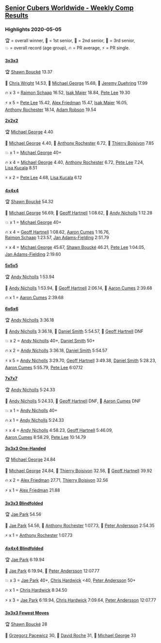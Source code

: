 <style>table {white-space: nowrap;}</style>

## [Senior Cubers Worldwide - Weekly Comp Results](/scw-comp/results/)
### Highlights 2020-05-05

<span style="white-space: nowrap;">🏆 = overall winner</span>, <span style="white-space: nowrap;">🥇 = 1st senior</span>, <span style="white-space: nowrap;">🥈 = 2nd senior</span>, <span style="white-space: nowrap;">🥉 = 3rd senior</span>, <span style="white-space: nowrap;">💥 = overall record (age group)</span>, <span style="white-space: nowrap;">🔥 = PR average</span>, <span style="white-space: nowrap;">⚡ = PR single</span>.

#### [3x3x3](333.md)

<span style="white-space: nowrap;">🏆 [Shawn Boucké](../../persons/shawn_boucke/333.md) 13.37</span>

<span style="white-space: nowrap;">🥇 [Chris Wright](../../persons/chris_wright/333.md) 14.53</span>, <span style="white-space: nowrap;">🥈 [Michael George](../../persons/michael_george/333.md) 15.68</span>, <span style="white-space: nowrap;">🥉 [Jeremy Duehring](../../persons/jeremy_duehring/333.md) 17.99</span>

🔥 x 3 = <span style="white-space: nowrap;">[Raimon Schaap](../../persons/raimon_schaap/333.md) 16.52</span>, <span style="white-space: nowrap;">[Isak Majer](../../persons/isak_majer/333.md) 18.84</span>, <span style="white-space: nowrap;">[Pete Lee](../../persons/pete_lee/333.md) 19.30</span>

⚡ x 5 = <span style="white-space: nowrap;">[Pete Lee](../../persons/pete_lee/333.md) 15.42</span>, <span style="white-space: nowrap;">[Alex Friedman](../../persons/alex_friedman/333.md) 15.47</span>, <span style="white-space: nowrap;">[Isak Majer](../../persons/isak_majer/333.md) 16.05</span>, <span style="white-space: nowrap;">[Anthony Rochester](../../persons/anthony_rochester/333.md) 18.14</span>, <span style="white-space: nowrap;">[Adam Robson](../../persons/adam_robson/333.md) 19.54</span>

#### [2x2x2](222.md)

<span style="white-space: nowrap;">🏆 [Michael George](../../persons/michael_george/222.md) 4.40</span>

<span style="white-space: nowrap;">🥇 [Michael George](../../persons/michael_george/222.md) 4.40</span>, <span style="white-space: nowrap;">🥈 [Anthony Rochester](../../persons/anthony_rochester/222.md) 6.72</span>, <span style="white-space: nowrap;">🥉 [Thierry Boisivon](../../persons/thierry_boisivon/222.md) 7.85</span>

💥 x 1 = <span style="white-space: nowrap;">[Michael George](../../persons/michael_george/222.md) 40+</span>

🔥 x 4 = <span style="white-space: nowrap;">[Michael George](../../persons/michael_george/222.md) 4.40</span>, <span style="white-space: nowrap;">[Anthony Rochester](../../persons/anthony_rochester/222.md) 6.72</span>, <span style="white-space: nowrap;">[Pete Lee](../../persons/pete_lee/222.md) 7.24</span>, <span style="white-space: nowrap;">[Lisa Kucala](../../persons/lisa_kucala/222.md) 8.51</span>

⚡ x 2 = <span style="white-space: nowrap;">[Pete Lee](../../persons/pete_lee/222.md) 4.68</span>, <span style="white-space: nowrap;">[Lisa Kucala](../../persons/lisa_kucala/222.md) 6.12</span>

#### [4x4x4](444.md)

<span style="white-space: nowrap;">🏆 [Shawn Boucké](../../persons/shawn_boucke/444.md) 54.32</span>

<span style="white-space: nowrap;">🥇 [Michael George](../../persons/michael_george/444.md) 56.69</span>, <span style="white-space: nowrap;">🥈 [Geoff Hartnell](../../persons/geoff_hartnell/444.md) 1:08.62</span>, <span style="white-space: nowrap;">🥉 [Andy Nicholls](../../persons/andy_nicholls/444.md) 1:12.28</span>

💥 x 1 = <span style="white-space: nowrap;">[Michael George](../../persons/michael_george/444.md) 40+</span>

🔥 x 4 = <span style="white-space: nowrap;">[Geoff Hartnell](../../persons/geoff_hartnell/444.md) 1:08.62</span>, <span style="white-space: nowrap;">[Aaron Cumes](../../persons/aaron_cumes/444.md) 1:16.76</span>, <span style="white-space: nowrap;">[Raimon Schaap](../../persons/raimon_schaap/444.md) 1:23.57</span>, <span style="white-space: nowrap;">[Jan Adams-Fielding](../../persons/jan_adams_fielding/444.md) 2:51.79</span>

⚡ x 4 = <span style="white-space: nowrap;">[Michael George](../../persons/michael_george/444.md) 45.67</span>, <span style="white-space: nowrap;">[Shawn Boucké](../../persons/shawn_boucke/444.md) 46.21</span>, <span style="white-space: nowrap;">[Pete Lee](../../persons/pete_lee/444.md) 1:04.05</span>, <span style="white-space: nowrap;">[Jan Adams-Fielding](../../persons/jan_adams_fielding/444.md) 2:19.60</span>

#### [5x5x5](555.md)

<span style="white-space: nowrap;">🏆 [Andy Nicholls](../../persons/andy_nicholls/555.md) 1:53.94</span>

<span style="white-space: nowrap;">🥇 [Andy Nicholls](../../persons/andy_nicholls/555.md) 1:53.94</span>, <span style="white-space: nowrap;">🥈 [Geoff Hartnell](../../persons/geoff_hartnell/555.md) 2:06.14</span>, <span style="white-space: nowrap;">🥉 [Aaron Cumes](../../persons/aaron_cumes/555.md) 2:39.68</span>

🔥 x 1 = <span style="white-space: nowrap;">[Aaron Cumes](../../persons/aaron_cumes/555.md) 2:39.68</span>

#### [6x6x6](666.md)

<span style="white-space: nowrap;">🏆 [Andy Nicholls](../../persons/andy_nicholls/666.md) 3:36.18</span>

<span style="white-space: nowrap;">🥇 [Andy Nicholls](../../persons/andy_nicholls/666.md) 3:36.18</span>, <span style="white-space: nowrap;">🥈 [Daniel Smith](../../persons/daniel_smith/666.md) 5:54.57</span>, <span style="white-space: nowrap;">🥉 [Geoff Hartnell](../../persons/geoff_hartnell/666.md) DNF</span>

💥 x 2 = <span style="white-space: nowrap;">[Andy Nicholls](../../persons/andy_nicholls/666.md) 40+</span>, <span style="white-space: nowrap;">[Daniel Smith](../../persons/daniel_smith/666.md) 50+</span>

🔥 x 2 = <span style="white-space: nowrap;">[Andy Nicholls](../../persons/andy_nicholls/666.md) 3:36.18</span>, <span style="white-space: nowrap;">[Daniel Smith](../../persons/daniel_smith/666.md) 5:54.57</span>

⚡ x 5 = <span style="white-space: nowrap;">[Andy Nicholls](../../persons/andy_nicholls/666.md) 3:29.70</span>, <span style="white-space: nowrap;">[Geoff Hartnell](../../persons/geoff_hartnell/666.md) 3:49.38</span>, <span style="white-space: nowrap;">[Daniel Smith](../../persons/daniel_smith/666.md) 5:28.23</span>, <span style="white-space: nowrap;">[Aaron Cumes](../../persons/aaron_cumes/666.md) 5:55.79</span>, <span style="white-space: nowrap;">[Pete Lee](../../persons/pete_lee/666.md) 6:07.12</span>

#### [7x7x7](777.md)

<span style="white-space: nowrap;">🏆 [Andy Nicholls](../../persons/andy_nicholls/777.md) 5:24.33</span>

<span style="white-space: nowrap;">🥇 [Andy Nicholls](../../persons/andy_nicholls/777.md) 5:24.33</span>, <span style="white-space: nowrap;">🥈 [Geoff Hartnell](../../persons/geoff_hartnell/777.md) DNF</span>, <span style="white-space: nowrap;">🥉 [Aaron Cumes](../../persons/aaron_cumes/777.md) DNF</span>

💥 x 1 = <span style="white-space: nowrap;">[Andy Nicholls](../../persons/andy_nicholls/777.md) 40+</span>

🔥 x 1 = <span style="white-space: nowrap;">[Andy Nicholls](../../persons/andy_nicholls/777.md) 5:24.33</span>

⚡ x 4 = <span style="white-space: nowrap;">[Andy Nicholls](../../persons/andy_nicholls/777.md) 4:58.23</span>, <span style="white-space: nowrap;">[Geoff Hartnell](../../persons/geoff_hartnell/777.md) 5:46.09</span>, <span style="white-space: nowrap;">[Aaron Cumes](../../persons/aaron_cumes/777.md) 8:58.29</span>, <span style="white-space: nowrap;">[Pete Lee](../../persons/pete_lee/777.md) 10:14.79</span>

#### [3x3x3 One-Handed](333oh.md)

<span style="white-space: nowrap;">🏆 [Michael George](../../persons/michael_george/333oh.md) 24.84</span>

<span style="white-space: nowrap;">🥇 [Michael George](../../persons/michael_george/333oh.md) 24.84</span>, <span style="white-space: nowrap;">🥈 [Thierry Boisivon](../../persons/thierry_boisivon/333oh.md) 32.56</span>, <span style="white-space: nowrap;">🥉 [Geoff Hartnell](../../persons/geoff_hartnell/333oh.md) 39.92</span>

🔥 x 2 = <span style="white-space: nowrap;">[Alex Friedman](../../persons/alex_friedman/333oh.md) 27.71</span>, <span style="white-space: nowrap;">[Thierry Boisivon](../../persons/thierry_boisivon/333oh.md) 32.56</span>

⚡ x 1 = <span style="white-space: nowrap;">[Alex Friedman](../../persons/alex_friedman/333oh.md) 21.88</span>

#### [3x3x3 Blindfolded](333bf.md)

<span style="white-space: nowrap;">🏆 [Jae Park](../../persons/jae_park/333bf.md) 54.56</span>

<span style="white-space: nowrap;">🥇 [Jae Park](../../persons/jae_park/333bf.md) 54.56</span>, <span style="white-space: nowrap;">🥈 [Anthony Rochester](../../persons/anthony_rochester/333bf.md) 1:07.73</span>, <span style="white-space: nowrap;">🥉 [Peter Andersson](../../persons/peter_andersson/333bf.md) 2:54.35</span>

⚡ x 1 = <span style="white-space: nowrap;">[Anthony Rochester](../../persons/anthony_rochester/333bf.md) 1:07.73</span>

#### [4x4x4 Blindfolded](444bf.md)

<span style="white-space: nowrap;">🏆 [Jae Park](../../persons/jae_park/444bf.md) 6:19.94</span>

<span style="white-space: nowrap;">🥇 [Jae Park](../../persons/jae_park/444bf.md) 6:19.94</span>, <span style="white-space: nowrap;">🥈 [Peter Andersson](../../persons/peter_andersson/444bf.md) 12:07.77</span>

💥 x 3 = <span style="white-space: nowrap;">[Jae Park](../../persons/jae_park/444bf.md) 40+</span>, <span style="white-space: nowrap;">[Chris Hardwick](../../persons/chris_hardwick/444bf.md) <40</span>, <span style="white-space: nowrap;">[Peter Andersson](../../persons/peter_andersson/444bf.md) 50+</span>

🔥 x 1 = <span style="white-space: nowrap;">[Chris Hardwick](../../persons/chris_hardwick/444bf.md) 8:34.50</span>

⚡ x 3 = <span style="white-space: nowrap;">[Jae Park](../../persons/jae_park/444bf.md) 6:19.94</span>, <span style="white-space: nowrap;">[Chris Hardwick](../../persons/chris_hardwick/444bf.md) 7:09.64</span>, <span style="white-space: nowrap;">[Peter Andersson](../../persons/peter_andersson/444bf.md) 12:07.77</span>

#### [3x3x3 Fewest Moves](333fm.md)

<span style="white-space: nowrap;">🏆 [Shawn Boucké](../../persons/shawn_boucke/333fm.md) 28</span>

<span style="white-space: nowrap;">🥇 [Grzegorz Pacewicz](../../persons/grzegorz_pacewicz/333fm.md) 30</span>, <span style="white-space: nowrap;">🥈 [David Roche](../../persons/david_roche/333fm.md) 31</span>, <span style="white-space: nowrap;">🥉 [Michael George](../../persons/michael_george/333fm.md) 33</span>


<!-- Global site tag (gtag.js) - Google Analytics -->
<script async src="https://www.googletagmanager.com/gtag/js?id=UA-86348435-3"></script>
<script>window.dataLayer = window.dataLayer || []; function gtag() {dataLayer.push(arguments);} gtag('js', new Date()); gtag('config', 'UA-86348435-3');</script>
